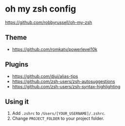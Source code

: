 # oh my zsh config

https://github.com/robbyrussell/oh-my-zsh

## Theme

- https://github.com/romkatv/powerlevel10k

## Plugins

- https://github.com/djui/alias-tips
- https://github.com/zsh-users/zsh-autosuggestions
- https://github.com/zsh-users/zsh-syntax-highlighting

## Using it

1. Add `.zshrc` to `/Users/[YOUR_USERNAME]/.zshrc`.
2. Change `PROJECT_FOLDER` to your project folder.
